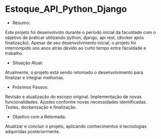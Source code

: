 # Estoque_API_Python_Django

- Resumo:

Este projeto foi desenvolvido durante o período inicial da faculdade com o objetivo de praticar utilizando python, django, api rest, (docker após finalização). Apesar de seu desenvolvimento inicial, o projeto foi interrompido uns anos atrás devido ao curto tempo entre faculdade e trabalho.


- Situação Atual:

Atualmente, o projeto está sendo retomado o desenvolvimento para finalizar e integrar melhorias.


- Próximos Passos:

Revisão e atualização do escopo original.
Implementação de novas funcionalidades.
Ajustes conforme novas necessidades identificadas.
Testes, dockerização e finalização.


- Objetivo com a Retomada:

Atualizar e concluir o projeto, aplicando conhecimentos e tecnologias adquiridas posteriormente.


<!--

Sistema de gerenciamento de estoque, utilizando Python e Django, que facilita o acompanhamento de produtos e controle de inventário.e geração de relatórios. A aplicação foi containerizada com Docker, garantindo fácil implantação e escalabilidade.

print
instruções / começando
Pré-requisitos - Python 3.x
 Instalação
   Clone o repositório
    Instale as dependências:

 Executando
   Execute o script principal  
   python YoutubeMP3Downloader.py

    Estrutura do Projeto
    youtube-mp3-downloader/
├── ffmpeg/                     # Pasta com executáveis do ffmpeg
├── YoutubeMP3Downloader.py     # Script principal
├── requirements.txt            # Dependências do projeto
└── README.md                   # Documentação do projeto


Funcionalidades
Baixar áudio do YouTube: Insira a URL do vídeo do YouTube e baixe o áudio em formato MP3.
Progresso do download: Visualize o progresso do download.
Remover informações: Opção para remover as informações do download após a conclusão.
Seleção de pasta de destino: Escolha onde salvar os áudios baixados.


Contribuindo
ontribuições são bem-vindas! Sinta-se à vontade para abrir issues ou enviar pull requests.

Fork o projeto
Crie uma branch para sua feature (git checkout -b feature/nova-feature)
Commit suas alterações (git commit -m 'Adiciona nova feature')
Push para a branch (git push origin feature/nova-feature)
Abra um Pull Request


Licença
Este projeto está licenciado sob a Licença MIT - veja o arquivo LICENSE para mais detalhes.
.

Feito com ❤️ por Guilherme Cugler
-->
